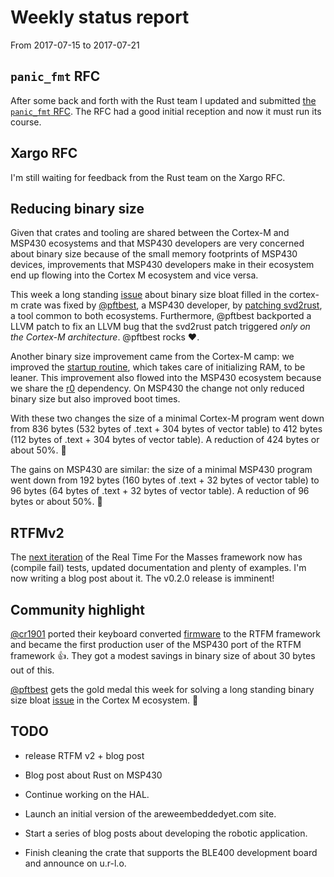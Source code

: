 # Weekly status report

From 2017-07-15 to 2017-07-21

## `panic_fmt` RFC

After some back and forth with the Rust team I updated and submitted [the
`panic_fmt` RFC]. The RFC had a good initial reception and now it must run its
course.

[the `panic_fmt` RFC]: https://github.com/rust-lang/rfcs/pull/2070

## Xargo RFC

I'm still waiting for feedback from the Rust team on the Xargo RFC.

## Reducing binary size

Given that crates and tooling are shared between the Cortex-M and MSP430
ecosystems and that MSP430 developers are very concerned about binary size
because of the small memory footprints of MSP430 devices, improvements that
MSP430 developers make in their ecosystem end up flowing into the Cortex M
ecosystem and vice versa.

This week a long standing [issue] about binary size bloat filled in the cortex-m
crate was fixed by [@pftbest], a MSP430 developer, by [patching svd2rust], a
tool common to both ecosystems. Furthermore, @pftbest backported a LLVM patch to
fix an LLVM bug that the svd2rust patch triggered *only on the Cortex-M
architecture*. @pftbest rocks :heart:.

[issue]: https://github.com/japaric/cortex-m/issues/19
[patching svd2rust]: https://github.com/japaric/svd2rust/pull/130
[@pftbest]: https://github.com/pftbest

Another binary size improvement came from the Cortex-M camp: we improved the
[startup routine], which takes care of initializing RAM, to be leaner. This
improvement also flowed into the MSP430 ecosystem because we share the [r0]
dependency. On MSP430 the change not only reduced binary size but also improved
boot times.

[startup routine]: https://github.com/japaric/r0/pull/4
[r0]: https://crates.io/crates/r0

With these two changes the size of a minimal Cortex-M program went down from 836
bytes (532 bytes of .text + 304 bytes of vector table) to 412 bytes (112 bytes
of .text + 304 bytes of vector table). A reduction of 424 bytes or about 50%.
:tada:

The gains on MSP430 are similar: the size of a minimal MSP430 program went down
from 192 bytes (160 bytes of .text + 32 bytes of vector table) to 96 bytes (64
bytes of .text + 32 bytes of vector table). A reduction of 96 bytes or about
50%. :tada:

## RTFMv2

The [next iteration] of the Real Time For the Masses framework now has (compile
fail) tests, updated documentation and plenty of examples. I'm now writing a
blog post about it. The v0.2.0 release is imminent!

[next iteration]: https://github.com/japaric/cortex-m-rtfm/pull/34

## Community highlight

[@cr1901] ported their keyboard converted [firmware] to the RTFM framework and
became the first production user of the MSP430 port of the RTFM framework :+1:.
They got a modest savings in binary size of about 30 bytes out of this.

[@cr1901]: https://github.com/cr1901
[firmware]: https://github.com/cr1901/AT2XT

[@pftbest] gets the gold medal this week for solving a long standing binary size
bloat [issue] in the Cortex M ecosystem. :1st_place_medal:

## TODO

- release RTFM v2 + blog post

- Blog post about Rust on MSP430

- Continue working on the HAL.

- Launch an initial version of the areweembeddedyet.com site.

- Start a series of blog posts about developing the robotic application.

- Finish cleaning the crate that supports the BLE400 development board and
  announce on u.r-l.o.
